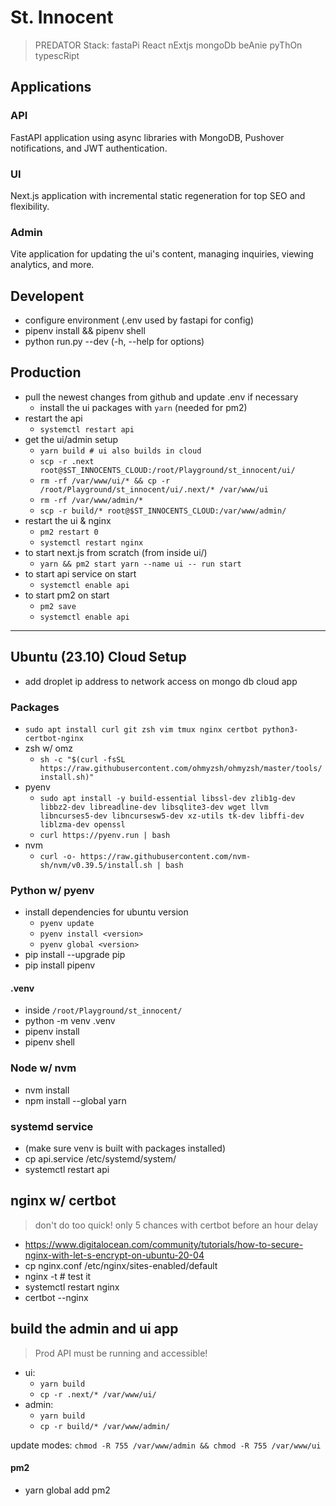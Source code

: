 # St. Innocent

> PREDATOR Stack: fastaPi React nExtjs mongoDb beAnie pyThOn typescRipt

## Applications 

### API

FastAPI application using async libraries with MongoDB, Pushover notifications, and JWT authentication.

### UI

Next.js application with incremental static regeneration for top SEO and flexibility.

### Admin

Vite application for updating the ui's content, managing inquiries, viewing analytics, and more.

## Developent

* configure environment (.env used by fastapi for config)
* pipenv install && pipenv shell
* python run.py --dev (-h, --help for options)

## Production

* pull the newest changes from github and update .env if necessary
    * install the ui packages with `yarn` (needed for pm2)
* restart the api
    * `systemctl restart api`
* get the ui/admin setup
    * `yarn build # ui also builds in cloud`
    * `scp -r .next root@$ST_INNOCENTS_CLOUD:/root/Playground/st_innocent/ui/`
    * `rm -rf /var/www/ui/* && cp -r /root/Playground/st_innocent/ui/.next/* /var/www/ui`
    * `rm -rf /var/www/admin/*`
    * `scp -r build/* root@$ST_INNOCENTS_CLOUD:/var/www/admin/`
* restart the ui & nginx
    * `pm2 restart 0`
    * `systemctl restart nginx`
* to start next.js from scratch (from inside ui/)
    * `yarn && pm2 start yarn --name ui -- run start`
* to start api service on start 
    * `systemctl enable api`
* to start pm2 on start 
    * `pm2 save`
    * `systemctl enable api`

---

## Ubuntu (23.10) Cloud Setup

- add droplet ip address to network access on mongo db cloud app

### Packages

- `sudo apt install curl git zsh vim tmux nginx certbot python3-certbot-nginx`
- zsh w/ omz
    - `sh -c "$(curl -fsSL https://raw.githubusercontent.com/ohmyzsh/ohmyzsh/master/tools/install.sh)"`
- pyenv
    - `sudo apt install -y build-essential libssl-dev zlib1g-dev libbz2-dev libreadline-dev libsqlite3-dev wget llvm libncurses5-dev libncursesw5-dev xz-utils tk-dev libffi-dev liblzma-dev openssl`
    - `curl https://pyenv.run | bash`
- nvm
    - `curl -o- https://raw.githubusercontent.com/nvm-sh/nvm/v0.39.5/install.sh | bash`

### Python w/ pyenv

- install dependencies for ubuntu version
    - `pyenv update`
    - `pyenv install <version>`
    - `pyenv global <version>`
- pip install --upgrade pip
- pip install pipenv

#### .venv

- inside `/root/Playground/st_innocent/`
- python -m venv .venv
- pipenv install
- pipenv shell

### Node w/ nvm

- nvm install <version>
- npm install --global yarn

### systemd service

- (make sure venv is built with packages installed)
- cp api.service /etc/systemd/system/
- systemctl restart api

## nginx w/ certbot

> don't do too quick! only 5 chances with certbot before an hour delay

- https://www.digitalocean.com/community/tutorials/how-to-secure-nginx-with-let-s-encrypt-on-ubuntu-20-04
- cp nginx.conf /etc/nginx/sites-enabled/default
- nginx -t # test it
- systemctl restart nginx
- certbot --nginx

## build the admin and ui app

> Prod API must be running and accessible!

- ui:
    - `yarn build`
    - `cp -r .next/* /var/www/ui/`
- admin:
    - `yarn build`
    - `cp -r build/* /var/www/admin/`

update modes: `chmod -R 755 /var/www/admin && chmod -R 755 /var/www/ui`

#### pm2 

- yarn global add pm2
